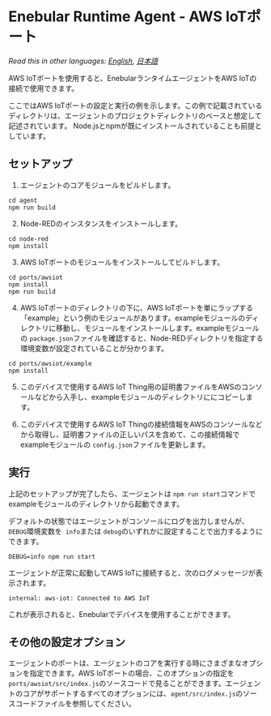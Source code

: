 
# Enebular Runtime Agent - AWS IoTポート

*Read this in other languages: [English](README.md), [日本語](README.ja.md)*

AWS IoTポートを使用すると、EnebularランタイムエージェントをAWS IoTの接続で使用できます。

ここではAWS IoTポートの設定と実行の例を示します。この例で記載されているディレクトリは、エージェントのプロジェクトディレクトリのベースと想定して記述されています。 Node.jsとnpmが既にインストールされていることも前提としています。

## セットアップ

1. エージェントのコアモジュールをビルドします。

```
cd agent
npm run build
```

2. Node-REDのインスタンスをインストールします。

```
cd node-red
npm install
```

3. AWS IoTポートのモジュールをインストールしてビルドします。

```
cd ports/awsiot
npm install
npm run build
```

4. AWS IoTポートのディレクトリの下に、AWS IoTポートを単にラップする「example」という例のモジュールがあります。exampleモジュールのディレクトリに移動し、モジュールをインストールします。exampleモジュールの `package.json`ファイルを確認すると、Node-REDディレクトリを指定する環境変数が設定されていることが分かります。

```
cd ports/awsiot/example
npm install
```

5. このデバイスで使用するAWS IoT Thing用の証明書ファイルをAWSのコンソールなどから入手し、exampleモジュールのディレクトリににコピーします。

6. このデバイスで使用するAWS IoT Thingの接続情報をAWSのコンソールなどから取得し、証明書ファイルの正しいパスを含めて、この接続情報でexampleモジュールの `config.json`ファイルを更新します。

## 実行

上記のセットアップが完了したら、エージェントは `npm run start`コマンドでexampleモジュールのディレクトリから起動できます。

デフォルトの状態ではエージェントがコンソールにログを出力しませんが、`DEBUG`環境変数を` info`または `debug`のいずれかに設定することで出力するようにできます。

```
DEBUG=info npm run start
```

エージェントが正常に起動してAWS IoTに接続すると、次のログメッセージが表示されます。

```
internal: aws-iot: Connected to AWS IoT
```

これが表示されると、Enebularでデバイスを使用することができます。

## その他の設定オプション

エージェントのポートは、エージェントのコアを実行する時にさまざまなオプションを指定できます。AWS IoTポートの場合、このオプションの指定を`ports/awsiot/src/index.js`のソースコードで見ることができます。エージェントのコアがサポートするすべてのオプションには、`agent/src/index.js`のソースコードファイルを参照してください。
